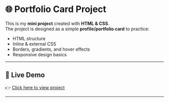 # 🌐 Portfolio Card Project

This is my **mini project** created with **HTML & CSS**.  
The project is designed as a simple **profile/portfolio card** to practice:

- HTML structure  
- Inline & external CSS  
- Borders, gradients, and hover effects  
- Responsive design basics  

---

## 🚀 Live Demo  
👉 [Click here to view project](https://abbasisayyaim-create.github.io/portfolio-card/)

---

